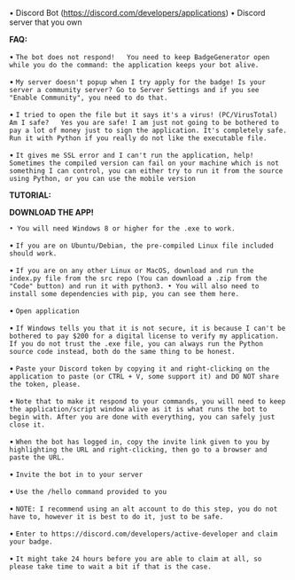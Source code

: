 • Discord Bot (https://discord.com/developers/applications)
• Discord server that you own

**FAQ:**

• ``The bot does not respond!	You need to keep BadgeGenerator open while you do the command: the application keeps your bot alive.``

• ``My server doesn't popup when I try apply for the badge!	Is your server a community server? Go to Server Settings and if you see "Enable Community", you need to do that.``

• ``I tried to open the file but it says it's a virus! (PC/VirusTotal) Am I safe?	Yes you are safe! I am just not going to be bothered to pay a lot of money just to sign the application. It's completely safe. Run it with Python if you really do not like the executable file.``

• ``It gives me SSL error and I can't run the application, help!	Sometimes the compiled version can fail on your machine which is not something I can control, you can either try to run it from the source using Python, or you can use the mobile version``

**TUTORIAL:**

**DOWNLOAD THE APP!**

``• You will need Windows 8 or higher for the .exe to work.``

• ``If you are on Ubuntu/Debian, the pre-compiled Linux file included should work.``

• ``If you are on any other Linux or MacOS, download and run the index.py file from the src repo (You can download a .zip from the "Code" button) and run it with python3. • You will also need to install some dependencies with pip, you can see them here.``

• ``Open application``

• ``If Windows tells you that it is not secure, it is because I can't be bothered to pay $200 for a digital license to verify my application. If you do not trust the .exe file, you can always run the Python source code instead, both do the same thing to be honest.``

• ``Paste your Discord token by copying it and right-clicking on the application to paste (or CTRL + V, some support it) and DO NOT share the token, please.``

• ``Note that to make it respond to your commands, you will need to keep the application/script window alive as it is what runs the bot to begin with. After you are done with everything, you can safely just close it.``

• ``When the bot has logged in, copy the invite link given to you by highlighting the URL and right-clicking, then go to a browser and paste the URL.``

• ``Invite the bot in to your server``

• ``Use the /hello command provided to you``

• ``NOTE: I recommend using an alt account to do this step, you do not have to, however it is best to do it, just to be safe.``

• ``Enter to https://discord.com/developers/active-developer and claim your badge.``

• ``It might take 24 hours before you are able to claim at all, so please take time to wait a bit if that is the case.``
